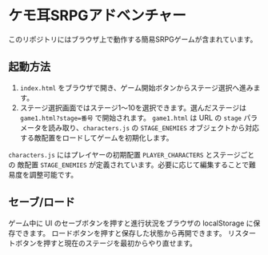 # ケモ耳SRPGアドベンチャー

このリポジトリにはブラウザ上で動作する簡易SRPGゲームが含まれています。

## 起動方法

1. `index.html` をブラウザで開き、ゲーム開始ボタンからステージ選択へ進みます。
2. ステージ選択画面ではステージ1〜10を選択できます。選んだステージは `game1.html?stage=番号` で開始されます。
   `game1.html` は URL の `stage` パラメータを読み取り、`characters.js` の `STAGE_ENEMIES`
   オブジェクトから対応する敵配置をロードしてゲームを初期化します。

`characters.js` にはプレイヤーの初期配置 `PLAYER_CHARACTERS` とステージごとの
敵配置 `STAGE_ENEMIES` が定義されています。必要に応じて編集することで難易度を調整可能です。

## セーブ/ロード

ゲーム中に UI のセーブボタンを押すと進行状況をブラウザの localStorage に保存できます。
ロードボタンを押すと保存した状態から再開できます。
リスタートボタンを押すと現在のステージを最初からやり直せます。
